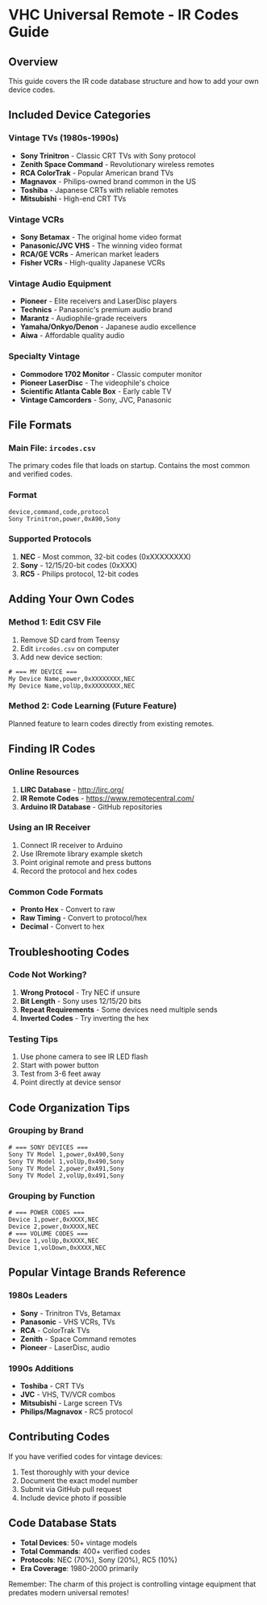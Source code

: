 # VHC Universal Remote - IR Codes Guide

## Overview
This guide covers the IR code database structure and how to add your own device codes.

## Included Device Categories

### Vintage TVs (1980s-1990s)
- **Sony Trinitron** - Classic CRT TVs with Sony protocol
- **Zenith Space Command** - Revolutionary wireless remotes
- **RCA ColorTrak** - Popular American brand TVs
- **Magnavox** - Philips-owned brand common in the US
- **Toshiba** - Japanese CRTs with reliable remotes
- **Mitsubishi** - High-end CRT TVs

### Vintage VCRs
- **Sony Betamax** - The original home video format
- **Panasonic/JVC VHS** - The winning video format
- **RCA/GE VCRs** - American market leaders
- **Fisher VCRs** - High-quality Japanese VCRs

### Vintage Audio Equipment
- **Pioneer** - Elite receivers and LaserDisc players
- **Technics** - Panasonic's premium audio brand
- **Marantz** - Audiophile-grade receivers
- **Yamaha/Onkyo/Denon** - Japanese audio excellence
- **Aiwa** - Affordable quality audio

### Specialty Vintage
- **Commodore 1702 Monitor** - Classic computer monitor
- **Pioneer LaserDisc** - The videophile's choice
- **Scientific Atlanta Cable Box** - Early cable TV
- **Vintage Camcorders** - Sony, JVC, Panasonic

## File Formats

### Main File: `ircodes.csv`
The primary codes file that loads on startup. Contains the most common and verified codes.

### Format
```csv
device,command,code,protocol
Sony Trinitron,power,0xA90,Sony
```

### Supported Protocols
1. **NEC** - Most common, 32-bit codes (0xXXXXXXXX)
2. **Sony** - 12/15/20-bit codes (0xXXX)
3. **RC5** - Philips protocol, 12-bit codes

## Adding Your Own Codes

### Method 1: Edit CSV File
1. Remove SD card from Teensy
2. Edit `ircodes.csv` on computer
3. Add new device section:
```csv
# === MY DEVICE ===
My Device Name,power,0xXXXXXXXX,NEC
My Device Name,volUp,0xXXXXXXXX,NEC
```

### Method 2: Code Learning (Future Feature)
Planned feature to learn codes directly from existing remotes.

## Finding IR Codes

### Online Resources
1. **LIRC Database** - http://lirc.org/
2. **IR Remote Codes** - https://www.remotecentral.com/
3. **Arduino IR Database** - GitHub repositories

### Using an IR Receiver
1. Connect IR receiver to Arduino
2. Use IRremote library example sketch
3. Point original remote and press buttons
4. Record the protocol and hex codes

### Common Code Formats
- **Pronto Hex** - Convert to raw
- **Raw Timing** - Convert to protocol/hex
- **Decimal** - Convert to hex

## Troubleshooting Codes

### Code Not Working?
1. **Wrong Protocol** - Try NEC if unsure
2. **Bit Length** - Sony uses 12/15/20 bits
3. **Repeat Requirements** - Some devices need multiple sends
4. **Inverted Codes** - Try inverting the hex

### Testing Tips
1. Use phone camera to see IR LED flash
2. Start with power button
3. Test from 3-6 feet away
4. Point directly at device sensor

## Code Organization Tips

### Grouping by Brand
```csv
# === SONY DEVICES ===
Sony TV Model 1,power,0xA90,Sony
Sony TV Model 1,volUp,0x490,Sony
Sony TV Model 2,power,0xA91,Sony
Sony TV Model 2,volUp,0x491,Sony
```

### Grouping by Function
```csv
# === POWER CODES ===
Device 1,power,0xXXXX,NEC
Device 2,power,0xXXXX,NEC
# === VOLUME CODES ===
Device 1,volUp,0xXXXX,NEC
Device 1,volDown,0xXXXX,NEC
```

## Popular Vintage Brands Reference

### 1980s Leaders
- **Sony** - Trinitron TVs, Betamax
- **Panasonic** - VHS VCRs, TVs
- **RCA** - ColorTrak TVs
- **Zenith** - Space Command remotes
- **Pioneer** - LaserDisc, audio

### 1990s Additions
- **Toshiba** - CRT TVs
- **JVC** - VHS, TV/VCR combos
- **Mitsubishi** - Large screen TVs
- **Philips/Magnavox** - RC5 protocol

## Contributing Codes

If you have verified codes for vintage devices:
1. Test thoroughly with your device
2. Document the exact model number
3. Submit via GitHub pull request
4. Include device photo if possible

## Code Database Stats
- **Total Devices**: 50+ vintage models
- **Total Commands**: 400+ verified codes
- **Protocols**: NEC (70%), Sony (20%), RC5 (10%)
- **Era Coverage**: 1980-2000 primarily

Remember: The charm of this project is controlling vintage equipment that predates modern universal remotes!